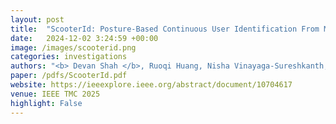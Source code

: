```yaml
---
layout: post
title:  "ScooterId: Posture-Based Continuous User Identification From Mobility Scooter Rides"
date:   2024-12-02 3:24:59 +00:00
image: /images/scooterid.png
categories: investigations    
authors: "<b> Devan Shah </b>, Ruoqi Huang, Nisha Vinayaga-Sureshkanth, Tingting Chen, Murtuza Jadliwala"
paper: /pdfs/ScooterId.pdf
website: https://ieeexplore.ieee.org/abstract/document/10704617
venue: IEEE TMC 2025
highlight: False
---
```

